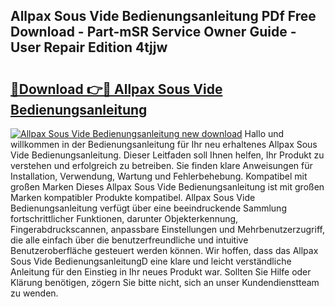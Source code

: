 ## Allpax Sous Vide Bedienungsanleitung PDf Free Download - Part-mSR Service Owner Guide - User Repair Edition 4tjjw

# <h2><a href="http://df313x.blite.top/?on=Allpax+Sous+Vide+Bedienungsanleitung">🔗Download 👉🔴 Allpax Sous Vide Bedienungsanleitung</a></h2>

[![Allpax Sous Vide Bedienungsanleitung new download](https://i.imgur.com/lujVjoI.png)](http://df313x.blite.top/?on=Allpax+Sous+Vide+Bedienungsanleitung)
Hallo und willkommen in der Bedienungsanleitung für Ihr neu erhaltenes Allpax Sous Vide Bedienungsanleitung. Dieser Leitfaden soll Ihnen helfen, Ihr Produkt zu verstehen und erfolgreich zu betreiben. Sie finden klare Anweisungen für Installation, Verwendung, Wartung und Fehlerbehebung. Kompatibel mit großen Marken Dieses Allpax Sous Vide Bedienungsanleitung ist mit großen Marken kompatibler Produkte kompatibel. Allpax Sous Vide Bedienungsanleitung verfügt über eine beeindruckende Sammlung fortschrittlicher Funktionen, darunter Objekterkennung, Fingerabdruckscannen, anpassbare Einstellungen und Mehrbenutzerzugriff, die alle einfach über die benutzerfreundliche und intuitive Benutzeroberfläche gesteuert werden können. Wir hoffen, dass das Allpax Sous Vide BedienungsanleitungD eine klare und leicht verständliche Anleitung für den Einstieg in Ihr neues Produkt war. Sollten Sie Hilfe oder Klärung benötigen, zögern Sie bitte nicht, sich an unser Kundendienstteam zu wenden.
